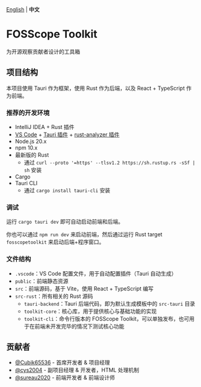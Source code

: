 [English](README.md) | **中文**

# FOSScope Toolkit

为开源观察贡献者设计的工具箱

## 项目结构

本项目使用 Tauri 作为框架，使用 Rust 作为后端，以及 React + TypeScript 作为前端。

### 推荐的开发环境

- IntelliJ IDEA + Rust 插件
- [VS Code](https://code.visualstudio.com/) + [Tauri 插件](https://marketplace.visualstudio.com/items?itemName=tauri-apps.tauri-vscode) + [rust-analyzer 插件](https://marketplace.visualstudio.com/items?itemName=rust-lang.rust-analyzer)
- Node.js 20.x
- npm 10.x
- 最新版的 Rust
    - 通过 `curl --proto '=https' --tlsv1.2 https://sh.rustup.rs -sSf | sh` 安装
- Cargo
- Tauri CLI
    - 通过 `cargo install tauri-cli` 安装

### 调试

运行 `cargo tauri dev` 即可自动启动前端和后端。

你也可以通过 `npm run dev` 来启动前端，然后通过运行 Rust target `fosscopetoolkit` 来启动后端+程序窗口。

### 文件结构

- `.vscode`：VS Code 配置文件，用于自动配置插件（Tauri 自动生成）
- `public`：前端静态资源
- `src`：前端源码，基于 Vite，使用 React + TypeScript 编写
- `src-rust`：所有相关的 Rust 源码
  - `tauri-backend`：Tauri 后端代码，即为默认生成模板中的 `src-tauri` 目录
  - `toolkit-core`：核心库，用于提供核心与基础功能的实现
  - `toolkit-cli`：命令行版本的 FOSScope Toolkit，可以单独发布，也可用于在前端未开发完毕的情况下测试核心功能

## 贡献者

- [@Cubik65536](https://github.com/Cubik65536) - 首席开发者 & 项目经理
- [@cys2004](https://github.com/cys2004) - 副项目经理 & 开发者，HTML 处理机制
- [@sureau2020](https://github.com/sureau2020) - 前端开发者 & 前端设计师

